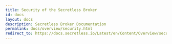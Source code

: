```yaml
---
title: Security of the Secretless Broker
id: docs
layout: docs
description: Secretless Broker Documentation
permalink: docs/overview/security.html
redirect_to: https://docs.secretless.io/Latest/en/Content/Overview/security.htm
---
```

